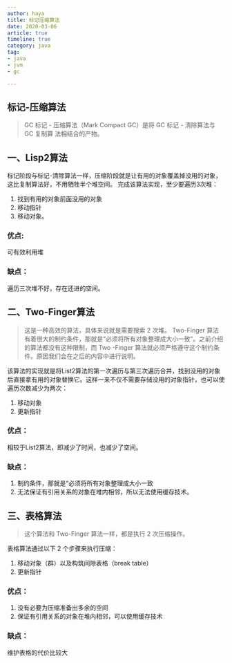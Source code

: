 ```yaml
---
author: haya
title: 标记压缩算法
date: 2020-03-06
article: true
timeline: true
category: java
tag:
- java
- jvm
- gc

---
```


## 标记-压缩算法

> GC 标记 - 压缩算法（Mark Compact GC）是将 GC 标记 - 清除算法与 GC 复制算
法相结合的产物。

## 一、Lisp2算法
标记阶段与标记-清除算法一样，压缩阶段就是让有用的对象覆盖掉没用的对象，这比复制算法好，不用牺牲半个堆空间。
完成该算法实现，至少要遍历3次堆：
1. 找到有用的对象前面没用的对象
2. 移动指针
3. 移动对象。
### 优点:
可有效利用堆
### 缺点：
遍历三次堆不好，存在还进的空间。

## 二、Two-Finger算法
> 这是一种高效的算法，具体来说就是需要搜索 2 次堆。
> Two-Finger 算法有着很大的制约条件，那就是“必须将所有对象整理成大小一致”。之前介绍的算法都没有这种限制，而 Two -Finger 算法就必须严格遵守这个制约条件。原因我们会在之后的内容中进行说明。

该算法的实现就是将List2算法的第一次遍历与第三次遍历合并，找到没用的对象后直接拿有用的对象替换它。这样一来不仅不需要存储没用的对象指针，也可以使遍历次数减少为两次：
1. 移动对象
2. 更新指针
### 优点：
相较于List2算法，即减少了时间，也减少了空间。
### 缺点：
1. 制约条件，那就是“必须将所有对象整理成大小一致
2. 无法保证有引用关系的对象在堆内相邻，所以无法使用缓存技术。

## 三、表格算法
> 这个算法和 Two-Finger 算法一样，都是执行 2 次压缩操作。

表格算法通过以下 2 个步骤来执行压缩：
1. 移动对象（群）以及构筑间隙表格（break table）
2. 更新指针

### 优点：
1. 没有必要为压缩准备出多余的空间
2. 保证有引用关系的对象在堆内相邻，可以使用缓存技术
### 缺点：
维护表格的代价比较大